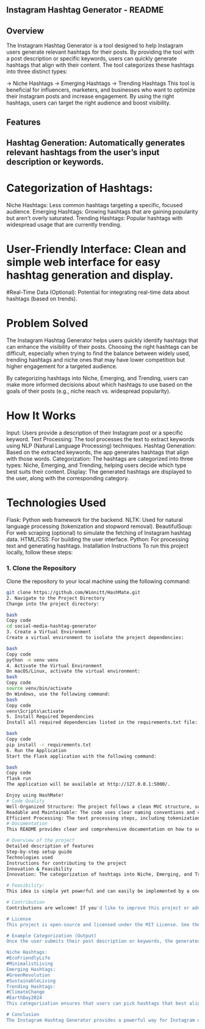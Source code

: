 ## Instagram Hashtag Generator - README ##
## Overview
The Instagram Hashtag Generator is a tool designed to help Instagram users generate relevant hashtags for their posts. By providing the tool with a post description or specific keywords, users can quickly generate hashtags that align with their content. The tool categorizes these hashtags into three distinct types:

-> Niche Hashtags
-> Emerging Hashtags
-> Trending Hashtags
This tool is beneficial for influencers, marketers, and businesses who want to optimize their Instagram posts and increase engagement. By using the right hashtags, users can target the right audience and boost visibility.

## Features
## Hashtag Generation: Automatically generates relevant hashtags from the user’s input description or keywords.
# Categorization of Hashtags:
Niche Hashtags: Less common hashtags targeting a specific, focused audience.
Emerging Hashtags: Growing hashtags that are gaining popularity but aren't overly saturated.
Trending Hashtags: Popular hashtags with widespread usage that are currently trending.
# User-Friendly Interface: Clean and simple web interface for easy hashtag generation and display.
#Real-Time Data (Optional): Potential for integrating real-time data about hashtags (based on trends).
# Problem Solved
The Instagram Hashtag Generator helps users quickly identify hashtags that can enhance the visibility of their posts. Choosing the right hashtags can be difficult, especially when trying to find the balance between widely used, trending hashtags and niche ones that may have lower competition but higher engagement for a targeted audience.

By categorizing hashtags into Niche, Emerging, and Trending, users can make more informed decisions about which hashtags to use based on the goals of their posts (e.g., niche reach vs. widespread popularity).

# How It Works
Input: Users provide a description of their Instagram post or a specific keyword.
Text Processing: The tool processes the text to extract keywords using NLP (Natural Language Processing) techniques.
Hashtag Generation: Based on the extracted keywords, the app generates hashtags that align with those words.
Categorization: The hashtags are categorized into three types: Niche, Emerging, and Trending, helping users decide which type best suits their content.
Display: The generated hashtags are displayed to the user, along with the corresponding category.
# Technologies Used
Flask: Python web framework for the backend.
NLTK: Used for natural language processing (tokenization and stopword removal).
BeautifulSoup: For web scraping (optional) to simulate the fetching of Instagram hashtag data.
HTML/CSS: For building the user interface.
Python: For processing text and generating hashtags.
Installation Instructions
To run this project locally, follow these steps:

### 1. Clone the Repository
Clone the repository to your local machine using the following command:
```bash
git clone https://github.com/Winnitt/HashMate.git
2. Navigate to the Project Directory
Change into the project directory:

bash
Copy code
cd social-media-hashtag-generator
3. Create a Virtual Environment
Create a virtual environment to isolate the project dependencies:

bash
Copy code
python -m venv venv
4. Activate the Virtual Environment
On macOS/Linux, activate the virtual environment:
bash
Copy code
source venv/bin/activate
On Windows, use the following command:
bash
Copy code
venv\Scripts\activate
5. Install Required Dependencies
Install all required dependencies listed in the requirements.txt file:

bash
Copy code
pip install -r requirements.txt
6. Run the Application
Start the Flask application with the following command:

bash
Copy code
flask run
The application will be available at http://127.0.0.1:5000/.

Enjoy using HashMate!
# Code Quality
Well-Organized Structure: The project follows a clean MVC structure, separating the Flask routes, HTML templates, and Python code for better maintainability.
Readable and Maintainable: The code uses clear naming conventions and comments for easy readability.
Efficient Processing: The text processing steps, including tokenization and stopword removal, are handled efficiently using the NLTK library.
# Documentation
This README provides clear and comprehensive documentation on how to set up and run the project. The document includes:

# Overview of the project
Detailed description of features
Step-by-step setup guide
Technologies used
Instructions for contributing to the project
Innovation & Feasibility
Innovation: The categorization of hashtags into Niche, Emerging, and Trending hashtags offers a unique approach to selecting hashtags, helping users target the right audience. This approach is especially useful for businesses and influencers looking to optimize their Instagram posts for different types of engagement.

# Feasibility:
This idea is simple yet powerful and can easily be implemented by a one-person startup. The backend relies on readily available libraries like Flask and NLTK, and while Instagram's official API doesn't provide direct hashtag trend data, the tool can simulate this functionality.

# Contribution
Contributions are welcome! If you'd like to improve this project or add new features, please fork the repository and submit a pull request.

# License
This project is open-source and licensed under the MIT License. See the LICENSE file for more details.

# Example Categorization (Output)
Once the user submits their post description or keywords, the generated hashtags will be categorized into three sections:

Niche Hashtags:
#EcoFriendlyLife
#MinimalistLiving
Emerging Hashtags:
#GreenRevolution
#SustainableLiving
Trending Hashtags:
#ClimateChange
#EarthDay2024
This categorization ensures that users can pick hashtags that best align with their content strategy.

# Conclusion
The Instagram Hashtag Generator provides a powerful way for Instagram users to improve the reach and engagement of their posts by generating relevant hashtags. By categorizing hashtags into Niche, Emerging, and Trending, users can select the most effective hashtags based on their content and goals. This tool is ideal for influencers, marketers, and businesses looking to optimize their Instagram presence.

